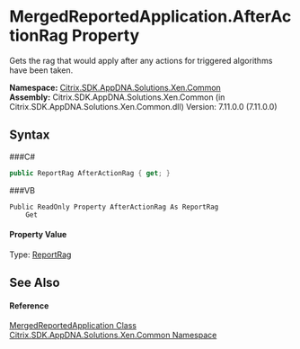 # MergedReportedApplication.AfterActionRag Property 
 

Gets the rag that would apply after any actions for triggered algorithms have been taken.

**Namespace:**&nbsp;<a href="N_Citrix_SDK_AppDNA_Solutions_Xen_Common">Citrix.SDK.AppDNA.Solutions.Xen.Common</a><br />**Assembly:**&nbsp;Citrix.SDK.AppDNA.Solutions.Xen.Common (in Citrix.SDK.AppDNA.Solutions.Xen.Common.dll) Version: 7.11.0.0 (7.11.0.0)

## Syntax

###C#
```csharp
public ReportRag AfterActionRag { get; }
```

###VB
```vbnet
Public ReadOnly Property AfterActionRag As ReportRag
	Get
```


#### Property Value
Type: <a href="T_Citrix_SDK_AppDNA_ReportRag">ReportRag</a>

## See Also


#### Reference
<a href="T_Citrix_SDK_AppDNA_Solutions_Xen_Common_MergedReportedApplication">MergedReportedApplication Class</a><br /><a href="N_Citrix_SDK_AppDNA_Solutions_Xen_Common">Citrix.SDK.AppDNA.Solutions.Xen.Common Namespace</a><br />